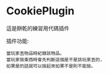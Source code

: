 # CookiePlugin
這是餅乾的練習用代碼插件

插件功能: 
    
    當玩家丟物品時紀錄該物品。
    當玩家撿東西時會先判斷這個是不是該玩家丟的，
    如果是的話就可以撿起來如果不是則不能撿。

